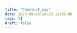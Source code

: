 ```yaml
---
title: "Chestnut_map"
date: 2023-08-06T10:28:11+01:00
tags: []
draft: false
---
```


<link rel="stylesheet" href="https://unpkg.com/leaflet@1.9.3/dist/leaflet.css"
     integrity="sha256-kLaT2GOSpHechhsozzB+flnD+zUyjE2LlfWPgU04xyI="
     crossorigin=""/>


<script src="https://unpkg.com/leaflet@1.9.3/dist/leaflet.js"
     integrity="sha256-WBkoXOwTeyKclOHuWtc+i2uENFpDZ9YPdf5Hf+D7ewM="
     crossorigin=""></script>

<div id="map"></div>
<style> #map { height: 800px; }</style>


<script>


function readFile(file)
{
    var f = new XMLHttpRequest();
    f.open("GET", file, false);
    f.onreadystatechange = function()
    {
        if(f.readyState === 4 && f.status == 200) // 4 == DONE
        {
            var res= f.responseText;
            valueCallBack(res)   
        }
    }
    f.send(null);
}

readFile('/docs/chestnut_data.txt');

function valueCallBack(res){


	var map = L.map('map').setView([51.71851, -1.25758], 15);

	L.tileLayer('https://tile.openstreetmap.org/{z}/{x}/{y}.png', {
		maxZoom: 22, // was 19 
		attribution: '&copy; <a href="http://www.openstreetmap.org/copyright">OpenStreetMap</a>'
	}).addTo(map);

	res = (res.split("\n"));

	for (let i = 1; i < res.length -1; i++) {
		var chestnut = res[i].split(',');


        var marker = L.marker([chestnut[1], chestnut[2]])
			.addTo(map)

	}
    L.control.scale().addTo(map);

}


</script>